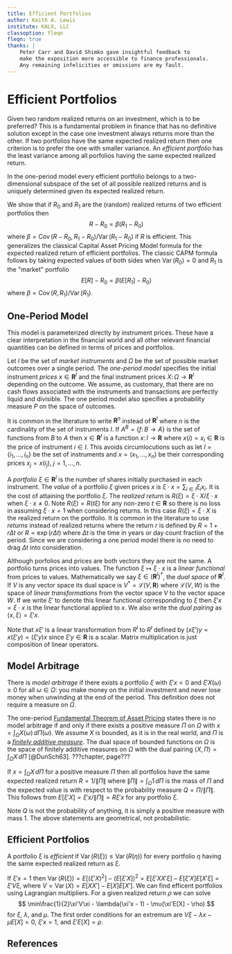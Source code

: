 ```yaml
---
title: Efficient Portfolios
author: Keith A. Lewis
institute: KALX, LLC
classoption: fleqn
fleqn: true
thanks: |
	Peter Carr and David Shimko gave insightful feedback to
	make the exposition more accessible to finance professionals.
	Any remaining infelicities or omissions are my fault.
---
```


# Efficient Portfolios

Given two random realized returns on an investment, which is to
be preferred?  This is a fundamental problem in finance that has no
definitive solution except in the case one investment always returns
more than the other. If two portfolios have the same expected realized return
then one criterion is to prefer the one with smaller variance.
An _efficient portfolio_ has the least variance among all porfolios
having the same expected realized return.

In the one-period model every efficient portfolio belongs to a two-dimensional
subspace of the set of all possible realized returns and is uniquely
determined given its expected realized return.

We show that if $R_0$ and $R_1$ are the (random) realized returns of two efficient
portfolios then 
$$
	R - R_0 = \beta(R_1 - R_0)
$$
where $\beta = \operatorname{Cov}(R - R_0, R_1 - R_0)/\operatorname{Var}(R_1 - R_0)$ if $R$
is efficient.  This generalizes the classical Capital Asset Pricing
Model formula for the expected realized return of efficient portfolios.
The classic CAPM formula follows by taking expected values of both sides
when $\operatorname{Var}(R_0) = 0$ and $R_1$ is the "market" portfolio
$$
	E[R] - R_0 = \beta(E[R_1] - R_0)
$$
where $\beta = \operatorname{Cov}(R, R_1)/\operatorname{Var}(R_1)$.

## One-Period Model

This model is parameterized directly by instrument prices.  These have a
clear interpretation in the financial world and all other relevant financial
quantities can be defined in terms of prices and portfolios.

Let $I$ be the set of _market instruments_ and $\Omega$ be the set of
possible market outcomes over a single period.  The _one-period model_
specifies the initial instrument _prices_ $x\in\bm{R}^I$ and the final
instrument prices $X\colon\Omega\to\bm{R}^I$ depending on the outcome.
We assume, as customary, that there are no cash flows associated with
the instruments and transactions are perfectly liquid and divisible.
The one period model also specifies a probability measure $P$ on the
space of outcomes.

It is common in the literature to write $\bm{R}^n$ instead of
$\bm{R}^I$ where $n$ is the cardinality of the set of instruments $I$.
If $A^B = \{f\colon B\to A\}$ is the set of functions from $B$ to $A$
then $x\in\bm{R}^I$ is a function $x\colon I\to\bm{R}$
where $x(i) = x_i \in\bm{R}$ is the price of instrument $i\in I$. 
This avoids circumlocutions such as let $I = \{i_1,\ldots,i_n\}$ be the
set of instruments
and $x = (x_1,\ldots,x_n)$ be their corresponding prices $x_j = x(i_j)$, $j = 1,\ldots, n$.

A _portfolio_ $\xi\in\bm{R}^I$ is the number of shares initially purchased in each instrument.
The _value_ of a portfolio $\xi$ given prices $x$ is
$\xi\cdot x = \sum_{i\in I}\xi_i x_i$.
It is the cost of attaining the portfolio $\xi$.
The _realized return_ is $R(\xi) = \xi\cdot X/\xi\cdot x$ when $\xi\cdot x \not= 0$.
Note $R(\xi) = R(t\xi)$ for any non-zero $t\in\bm{R}$ so
there is no loss in assuming $\xi\cdot x = 1$ when considering returns.
In this case $R(\xi) = \xi\cdot X$ is the realized return on the portfolio.
It is common in the literature to use _returns_ instead of realized returns
where the return $r$ is defined by $R = 1 + r\Delta t$ or
$R = \exp(r\Delta t)$ where $\Delta t$ is the time in years or day count fraction of the period.
Since we are considering a one period model there is no need to drag $\Delta t$ into consideration.

Although porfolios and prices are both vectors they are not the same. A portfolio turns prices into
values. The function $\xi\mapsto \xi\cdot x$ is a _linear functional_ from prices to values.
Mathematically we say $\xi\in(\bm{R}^I)^*$, the _dual space_ of $\bm{R}^I$.
If $V$ is any vector space its dual space is $V^* = \mathcal{L}(V,\bm{R})$ where 
$\mathcal{L}(V,W)$ is the space of _linear transformations_ from the vector space $V$ to
the vector space $W$. If we write $\xi'$ to denote this linear functional corresponding to $\xi$ then
$\xi'x = \xi\cdot x$ is the linear functional applied to $x$.
We also write the _dual pairing_ as $\langle x, \xi\rangle = \xi'x$.

Note that $x\xi'$ is a linear transformation from $R^I$ to $R^I$ defined by
$(x\xi')y = x(\xi'y) = (\xi'y)x$ since $\xi'y\in\bm{R}$ is a scalar.
Matrix multiplication is just composition of linear operators.

## Model Arbitrage

There is _model arbitrage_ if there exists a portfolio $\xi$ with
$\xi'x < 0$ and $\xi'X(\omega) \ge0$ for all $\omega\in\Omega$:
you make money on the initial investment and never lose money
when unwinding at the end of the period. This definition does
not require a measure on $\Omega$.

The one-period
[Fundamental Theorem of Asset Pricing](#fundamental-theorem-of-asset-pricing)
states there is no model arbitrage if and only if there exists a positive measure $\Pi$ on $\Omega$ with
$x = \int_\Omega X(\omega)\,d\Pi(\omega)$. We assume $X$ is
bounded, as it is in the real world, and $\Pi$ is a
[_finitely additive measure_](#finitely-additive-measure).
The dual space of bounded functions on $\Omega$ is the space of finitely additive measures
on $\Omega$
with the dual pairing $\langle X,\Pi\rangle = \int_\Omega X\,d\Pi$ [@DunSch63].
???chapter, page???

If $x = \int_\Omega X\,d\Pi$ for a positive measure $\Pi$ then all portfolios
have the same expected realized return $R = 1/\|\Pi\|$ where $\|\Pi\| = \int_\Omega
1\,d\Pi$ is the mass of $\Pi$ and the expected value is with respect to
the probability measure $Q = \Pi/\|\Pi\|$.
This follows from $E[\xi'X] = \xi'x/\|\Pi\| = R\xi'x$ for any portfolio $\xi$.

Note $Q$ is not the probability of anything, it is simply a positive
measure with mass 1. The above statements are geometrical, not probabilistic.

## Efficient Portfolios

A portfolio $\xi$ is _efficient_
if $\operatorname{Var}(R(\xi)) \le \operatorname{Var}(R(\eta))$ for every
portfolio $\eta$ having the same expected realized return as $\xi$.

If $\xi'x = 1$ then $\operatorname{Var}(R(\xi)) = E[(\xi'X)^2] - (E[\xi'X])^2
= E[\xi' X X'\xi] - E[\xi'X] E[X'\xi] = \xi'V\xi$,
where $V = \operatorname{Var}(X) = E[XX'] - E[X]E[X']$.
We can find efficent portfolios using Lagrangian multipliers.
For a given realized return $\rho$ we can solve
$$
	\min\frac{1}{2}\xi'V\xi - \lambda(\xi'x - 1) - \mu(\xi'E[X] - \rho)
$$
for $\xi$, $\lambda$, and $\mu$.
The first order conditions for an extremum are
$V\xi - \lambda x - \mu E[X] = 0$, $\xi'x = 1$, and $\xi'E[X] = \rho$.


## References
